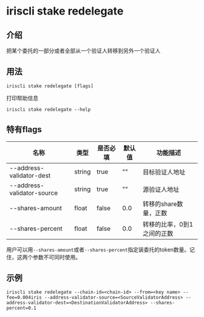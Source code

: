 # iriscli stake redelegate

## 介绍

把某个委托的一部分或者全部从一个验证人转移到另外一个验证人

## 用法

```
iriscli stake redelegate [flags]
```

打印帮助信息
```
iriscli stake redelegate --help
```

## 特有flags

| 名称                       | 类型   | 是否必填 | 默认值   | 功能描述         |
| -------------------------- | -----  | -------- | -------- | ------------------------------------------------------------------- |
| --address-validator-dest   | string | true     | ""       | 目标验证人地址 |
| --address-validator-source | string | true     | ""       | 源验证人地址 |
| --shares-amount            | float  | false    | 0.0      | 转移的share数量，正数 |
| --shares-percent           | float  | false    | 0.0      | 转移的比率，0到1之间的正数 |

用户可以用`--shares-amount`或者`--shares-percent`指定装委托的token数量。记住，这两个参数不可同时使用。

## 示例

```
iriscli stake redelegate --chain-id=<chain-id> --from=<key name> --fee=0.004iris --address-validator-source=<SourceValidatorAddress> --address-validator-dest=<DestinationValidatorAddress> --shares-percent=0.1
```

